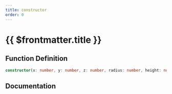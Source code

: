 ```yaml
---
title: constructor
order: 0
---
```


# {{ $frontmatter.title }}

## Function Definition

```ts
constructor(x: number, y: number, z: number, radius: number, height: number);
```

## Documentation

<!--@include: ./parts/constructor.md-->
